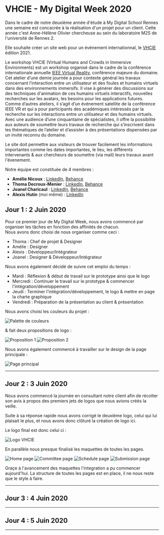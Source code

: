 # VHCIE - My Digital Week 2020

Dans le cadre de notre deuxième année d'étude à My Digital School Rennes une semaine est concacrée à la réalisation d'un projet pour un client. Cette année c'est Anne-Hélène Olivier chercheuse au sein du laboratoire M2S de l'université de Rennes 2.

Elle souhaite créer un site web pour un événement internationnal, le [VHCIE](https://sites.google.com/view/vhcieieeevr2020/home
) édition 2021.

Le workshop VHCIE (Virtual Humans and Crowds in Immersive Environments) est un  workshop organisé dans le cadre de la conférence internationale annuelle [IEEE Virtual Reality](http://ieeevr.org/2020/), conférence majeure du domaine. Cet atelier d’une demie journée a pour  contexte général les travaux concernant l’interaction entre un utilisateur et des foules et  humains virtuels dans des environnements immersifs. Il vise à générer des discussions sur  des techniques d'animation de ces humains virtuels interactifs,  nouvelles recherches sur  les avatars, les besoins pour les applications futures.  
Comme d’autres ateliers, il s’agit d’un événement satellite de la conférence IEEE VR et qui a  pour participants des académiques intéressés par la recherche sur les interactions entre  un utilisateur et des humains virtuels. Avec une audience d’une  cinquantaine de  spécialistes, il offre la possibilité aux auteurs de soumettre leurs travaux de recherche qui  s’inscrivent dans les thématiques de l’atelier et d’assister à des présentations dispensées  par un invité reconnu du domaine.

Le site doit permettre aux visiteurs de trouver facilement les informations importantes comme les dates importantes, le lieu, les différents intervenants & aux chercheurs de soumettre (via mail) leurs travaux avant l'évenement.

Notre équipe est constituée de 4 membres : 

 * **Amélie Nicoux** : [LinkedIn](https://www.linkedin.com/in/amelienicoux/), [Behance]()  
* **Thoma Decroux-Menier** : [LinkedIn](https://www.linkedin.com/in/thoma-decroux-menier/), [Behance]()  
* **Joanel Charicaul** : [LinkedIn](https://www.linkedin.com/in/charicauth-joanel/), [Behance]()  
* **Alexis Hutin** (moi même) : [LinkedIn](https://www.linkedin.com/in/alexis-hutin/)  

## Jour 1 : 2 Juin 2020
Pour ce premier jour de My Digital Week, nous avons commencé par organiser les tâches en fonction des affinités de chacun.  
Nous avons donc choisi de nous organiser comme ceci : 
* Thoma : Chef de projet & Designer
* Amélie : Designer
* Alexis : Développeur/Intégrateur
* Joanel : Designer & Développeur/Intégrateur

Nous avons également décidé de suivre cet emploi du temps :
* Mardi : Réflexion & début de travail sur le prototype ainsi que le logo
* Mercredi : Continuer le travail sur le prototype & commencer l'intégration/développement
* Jeudi : Terminer l'intégration/développement, le logo & mettre en page la charte graphique
* Vendredi : Préparation de la présentation au client & présentation

Nous avons choisi les couleurs du projet : 

![Palette de couleurs](img/palette.png)

& fait deux propositions de logo : 

![Proposition 1](img/logov1.png)
![Proposition 2](img/logov2.png)

Nous avons également commencé à travailler sur le design de la page principale :

![Page principal](img/screen_jour_1.png)  

___
## Jour 2 : 3 Juin 2020

Nous avons commencé la journée en consultant notre client afin de récolter son avis à propos des premiers jets de logos que nous avions créés la veille.  

Suite à sa réponse rapide nous avons corrigé le deuxième logo, celui qui lui plaisait le plus, et nous avons donc clôturé la création de logo ici.  

Le logo final est donc celui ci : 

![Logo VHCIE](img/logo.png)  

En parallèle nous presque finalisé les maquettes de toutes les pages.

![Home page](img/Home.png) 
![Committee page](img/Committee.png) 
![Schedule page](img/Schedule.png) 
![Submission page](img/Submission.png)

Graçe à l'avancement des maquettes l'integration a pu commencer aujourd'hui. 
La structure de toutes les pages est en place, il ne nous reste que le style à faire.

***
## Jour 3 : 4 Juin 2020
---
## Jour 4 : 5 Juin 2020
---
